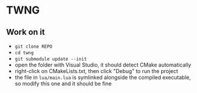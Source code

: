 # TWNG

## Work on it
- `git clone REPO`
- `cd twng`
- `git submodule update --init`
- open the folder with Visual Studio, it should detect CMake automatically
- right-click on CMakeLists.txt, then click "Debug" to run the project
- the file in `lua/main.lua` is symlinked alongside the compiled executable, so modify this one and it should be fine